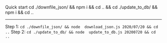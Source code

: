 Quick start
cd ./downfile_json/ && npm i && cd .. && cd ./update_to_db/ && npm i && cd ..

---- 

Step 1: ```cd ./downfile_json/ && node  download_json.js 2020/07/20 && cd ..```
Step 2: ```cd ./update_to_db/ && node  update_to_db.js 20200720 && cd ..```